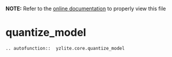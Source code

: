 __NOTE:__ Refer to the [online documentation](https://github.com/chenxingqiang/yzlite) to properly view this file

# quantize_model

```{eval-rst}
.. autofunction::  yzlite.core.quantize_model
```
